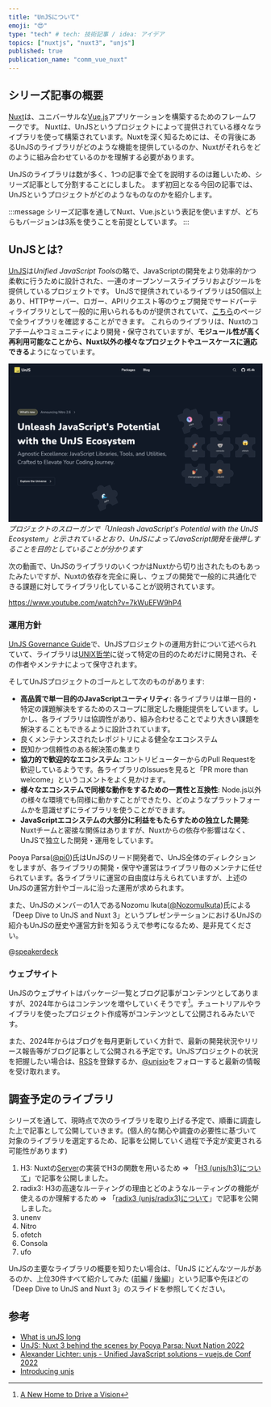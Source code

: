 ```yaml
---
title: "UnJSについて"
emoji: "😍"
type: "tech" # tech: 技術記事 / idea: アイデア
topics: ["nuxtjs", "nuxt3", "unjs"]
published: true
publication_name: "comm_vue_nuxt"
---
```


## シリーズ記事の概要

[Nuxt](https://nuxt.com/)は、ユニバーサルな[Vue.js](https://vuejs.org/)アプリケーションを構築するためのフレームワークです。
Nuxtは、UnJSというプロジェクトによって提供されている様々なライブラリを使って構築されています。Nuxtを深く知るためには、その背後にあるUnJSのライブラリがどのような機能を提供しているのか、Nuxtがそれらをどのように組み合わせているのかを理解する必要があります。

UnJSのライブラリは数が多く、1つの記事で全てを説明するのは難しいため、シリーズ記事として分割することにしました。
まず初回となる今回の記事では、UnJSというプロジェクトがどのようなものなのかを紹介します。

:::message
シリーズ記事を通してNuxt、Vue.jsという表記を使いますが、どちらもバージョンは3系を使うことを前提としています。
:::

## UnJSとは?

[UnJS](https://unjs.io/)は*Unified JavaScript Tools*の略で、JavaScriptの開発をより効率的かつ柔軟に行うために設計された、一連のオープンソースライブラリおよびツールを提供しているプロジェクトです。
UnJSで提供されているライブラリは50個以上あり、HTTPサーバー、ロガー、APIリクエスト等のウェブ開発でサードパーティライブラリとして一般的に用いられるものが提供されていて、[こちら](https://unjs.io/packages)のページで全ライブラリを確認することができます。
これらのライブラリは、Nuxtのコアチームやコミュニティにより開発・保守されていますが、**モジュール性が高く再利用可能なことから、Nuxt以外の様々なプロジェクトやユースケースに適応できる**ようになっています。

![UnJSのトップページのスクリーンショット](/images/unjs-website.png)
*プロジェクトのスローガンで「Unleash JavaScript's Potential with the UnJS Ecosystem」と示されているとおり、UnJSによってJavaScript開発を後押しすることを目的としていることが分かります*

次の動画で、UnJSのライブラリのいくつかはNuxtから切り出されたものもあったみたいですが、Nuxtの依存を完全に廃し、ウェブの開発で一般的に共通化できる課題に対してライブラリ化していることが説明されています。

https://www.youtube.com/watch?v=7kWuEFW9hP4

### 運用方針

[UnJS Governance Guide](https://github.com/unjs/governance)で、UnJSプロジェクトの運用方針について述べられていて、ライブラリは[UNIX哲学](https://ja.wikipedia.org/wiki/UNIX哲学)に従って特定の目的のためだけに開発され、その作者やメンテナによって保守されます。

そしてUnJSプロジェクトのゴールとして次のものがあります:

* **高品質で単一目的のJavaScriptユーティリティ**: 各ライブラリは単一目的・特定の課題解決をするためのスコープに限定した機能提供をしています。しかし、各ライブラリは協調性があり、組み合わせることでより大きい課題を解決することもできるように設計されています。
* 良くメンテナンスされたレポジトリによる健全なエコシステム
* 既知かつ信頼性のある解決策の集まり
* **協力的で歓迎的なエコシステム**: コントリビューターからのPull Requestを歓迎しているようです。各ライブラリのIssuesを見ると「PR more than welcome」というコメントをよく見かけます。
* **様々なエコシステムで同様な動作をするための一貫性と互換性**: Node.js以外の様々な環境でも同様に動かすことができたり、どのようなプラットフォームかを意識せずにライブラリを使うことができます。
* **JavaScriptエコシステムの大部分に利益をもたらすための独立した開発**: Nuxtチームと密接な関係はありますが、Nuxtからの依存や影響はなく、UnJSで独立した開発・運用をしています。

Pooya Parsa([@pi0](https://twitter.com/_pi0_))氏はUnJSのリード開発者で、UnJS全体のディレクションをしますが、各ライブラリの開発・保守や運営はライブラリ毎のメンテナに任せられています。各ライブラリに運営の自由度は与えられていますが、上述のUnJSの運営方針やゴールに沿った運用が求められます。

また、UnJSのメンバーの1人であるNozomu Ikuta([@NozomuIkuta](https://twitter.com/NozomuIkuta))氏による「Deep Dive to UnJS and Nuxt 3」というプレゼンテーションにおけるUnJSの紹介もUnJSの歴史や運営方針を知るうえで参考になるため、是非見てください。

@[speakerdeck](7d5edc3ef4ff462a8b840fb3de1ea107)

### ウェブサイト

UnJSのウェブサイトはパッケージ一覧とブログ記事がコンテンツとしてありますが、2024年からはコンテンツを増やしていくそうです[^1]。チュートリアルやライブラリを使ったプロジェクト作成等がコンテンツとして公開されるみたいです。

また、2024年からはブログを毎月更新していく方針で、最新の開発状況やリリース報告等がブログ記事として公開される予定です。UnJSプロジェクトの状況を把握したい場合は、[RSS](https://unjs.io/rss)を登録するか、[@unjsio](https://twitter.com/unjsio)をフォローすると最新の情報を受け取れます。

[^1]: [A New Home to Drive a Vision](https://unjs.io/blog/2023-12-11-a-new-home-to-drive-a-vision)

## 調査予定のライブラリ

シリーズを通して、現時点で次のライブラリを取り上げる予定で、順番に調査した上で記事として公開していきます。(個人的な関心や調査の必要性に基づいて対象のライブラリを選定するため、記事を公開していく過程で予定が変更される可能性があります)

1. H3: Nuxtの[Server](https://nuxt.com/docs/getting-started/server)の実装でH3の関数を用いるため => 「[H3 (unjs/h3)について](./introducing-unjs-h3)」で記事を公開しました。
2. radix3: H3の高速なルーティングの理由とどのようなルーティングの機能が使えるのか理解するため => 「[radix3 (unjs/radix3)について](./introducing-unjs-radix3)」で記事を公開しました。
3. unenv
4. Nitro
5. ofetch
6. Consola
7. ufo

UnJSの主要なライブラリの概要を知りたい場合は、「UnJS にどんなツールがあるのか、上位30件すべて紹介してみた ([前編](https://zenn.dev/ytr0903/articles/c6c42147ed29be) / [後編](https://zenn.dev/ytr0903/articles/6b50bf790c340b))」という記事や先ほどの「Deep Dive to UnJS and Nuxt 3」のスライドを参照してください。

## 参考

* [What is unJS long](https://www.youtube.com/watch?v=7kWuEFW9hP4)
* [UnJS: Nuxt 3 behind the scenes by Pooya Parsa: Nuxt Nation 2022](https://www.youtube.com/watch?v=8c5sNjdkEpU)
* [Alexander Lichter: unjs - Unified JavaScript solutions – vuejs.de Conf 2022](https://www.youtube.com/watch?v=zrSmzD9VH6A)
* [Introducing unjs](https://www.vuemastery.com/conferences/vueconf-us-2023/introducing-unjs/)
